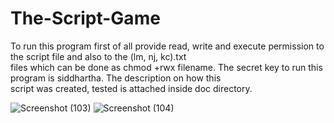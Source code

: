 # The-Script-Game
To run this program first of all provide read, write and execute permission to the script file and also to the (lm, nj, kc).txt      
files which can be done as chmod +rwx filename. The secret key to run this program is siddhartha. The description on how this     
script was created, tested is attached inside doc directory.

![Screenshot (103)](https://user-images.githubusercontent.com/87683353/127095950-58498ba1-2ce5-4e16-927c-03450a7f5538.png)
![Screenshot (104)](https://user-images.githubusercontent.com/87683353/127095953-bf7e663b-7ec0-4ac0-822f-860027d42e52.png)

